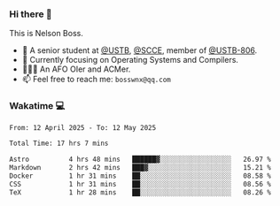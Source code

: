 ### Hi there 👋

<!--
**bosswnx/bosswnx** is a ✨ _special_ ✨ repository because its `README.md` (this file) appears on your GitHub profile.

Here are some ideas to get you started:

- 🔭 I’m currently working on ...
- 🌱 I’m currently learning ...
- 👯 I’m looking to collaborate on ...
- 🤔 I’m looking for help with ...
- 💬 Ask me about ...
- 📫 How to reach me: ...
- 😄 Pronouns: ...
- ⚡ Fun fact: ...
-->

This is Nelson Boss.

- 🏫 A senior student at [@USTB](https://www.ustb.edu.cn/), [@SCCE](https://scce.ustb.edu.cn/), member of [@USTB-806](https://ustb-806.github.io/).
- 🌱 Currently focusing on Operating Systems and Compilers.
- 🧑🏻‍💻 An AFO OIer and ACMer.
- 📫 Feel free to reach me: `bosswnx@qq.com`

### Wakatime 💻

<!--START_SECTION:waka-->

```txt
From: 12 April 2025 - To: 12 May 2025

Total Time: 17 hrs 7 mins

Astro          4 hrs 48 mins   ██████▓░░░░░░░░░░░░░░░░░░   26.97 %
Markdown       2 hrs 42 mins   ███▓░░░░░░░░░░░░░░░░░░░░░   15.21 %
Docker         1 hr 31 mins    ██░░░░░░░░░░░░░░░░░░░░░░░   08.58 %
CSS            1 hr 31 mins    ██░░░░░░░░░░░░░░░░░░░░░░░   08.56 %
TeX            1 hr 28 mins    ██░░░░░░░░░░░░░░░░░░░░░░░   08.26 %
```

<!--END_SECTION:waka-->
